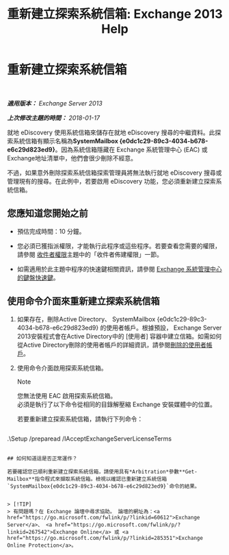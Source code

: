 ﻿---
title: '重新建立探索系統信箱: Exchange 2013 Help'
TOCTitle: 重新建立探索系統信箱
ms:assetid: 5ae8426b-5661-4ecb-99c4-cdd342107fb1
ms:mtpsurl: https://technet.microsoft.com/zh-tw/library/Gg588318(v=EXCHG.150)
ms:contentKeyID: 50473262
ms.date: 05/21/2018
mtps_version: v=EXCHG.150
ms.translationtype: MT
---

# 重新建立探索系統信箱

 

_**適用版本：** Exchange Server 2013_

_**上次修改主題的時間：** 2018-01-17_

就地 eDiscovery 使用系統信箱來儲存在就地 eDiscovery 搜尋的中繼資料。此探索系統信箱有顯示名稱為**SystemMailbox {e0dc1c29-89c3-4034-b678-e6c29d823ed9}**。因為系統信箱隱藏在 Exchange 系統管理中心 (EAC) 或Exchange地址清單中，他們會很少刪除不經意。

不過，如果意外刪除探索系統信箱探索管理員將無法執行就地 eDiscovery 搜尋或管理現有的搜尋。在此例中，若要啟用 eDiscovery 功能，您必須重新建立探索系統信箱。

## 您應知道您開始之前

  - 預估完成時間：10 分鐘。

  - 您必須已獲指派權限，才能執行此程序或這些程序。若要查看您需要的權限，請參閱 [收件者權限](recipients-permissions-exchange-2013-help.md)主題中的「收件者佈建權限」一節。

  - 如需適用於此主題中程序的快速鍵相關資訊，請參閱 [Exchange 系統管理中心的鍵盤快速鍵](keyboard-shortcuts-in-the-exchange-admin-center-exchange-online-protection-help.md)。

## 使用命令介面來重新建立探索系統信箱

1.  如果存在，刪除Active Directory、 SystemMailbox {e0dc1c29-89c3-4034-b678-e6c29d823ed9} 的使用者帳戶。根據預設， Exchange Server 2013安裝程式會在Active Directory中的 \[使用者\] 容器中建立信箱。如需如何從Active Directory刪除的使用者帳戶的詳細資訊，請參閱[刪除的使用者帳戶](https://go.microsoft.com/fwlink/p/?linkid=215850)。

2.  使用命令介面啟用探索系統信箱。
    
    > [!NOTE]  
    > 您無法使用 EAC 啟用探索系統信箱。<br />
    > 必須是執行了以下命令從相同的目錄解壓縮 Exchange 安裝媒體中的位置。
    
    若要重新建立探索系統信箱，請執行下列命令：
    
    ```powershell
.\Setup /preparead /IAcceptExchangeServerLicenseTerms
```

## 如何知道這是否正常運作？

若要確認您已順利重新建立探索系統信箱，請使用具有*Arbitration*參數**Get-Mailbox**指令程式來擷取系統信箱。檢視以確認已重新建立系統信箱`SystemMailbox{e0dc1c29-89c3-4034-b678-e6c29d823ed9}`命令的結果。


> [!TIP]  
> 有問題嗎？在 Exchange 論壇中尋求協助。 論壇的網址為：<a href="https://go.microsoft.com/fwlink/p/?linkid=60612">Exchange Server</a>、 <a href="https://go.microsoft.com/fwlink/p/?linkid=267542">Exchange Online</a> 或 <a href="https://go.microsoft.com/fwlink/p/?linkid=285351">Exchange Online Protection</a>。



